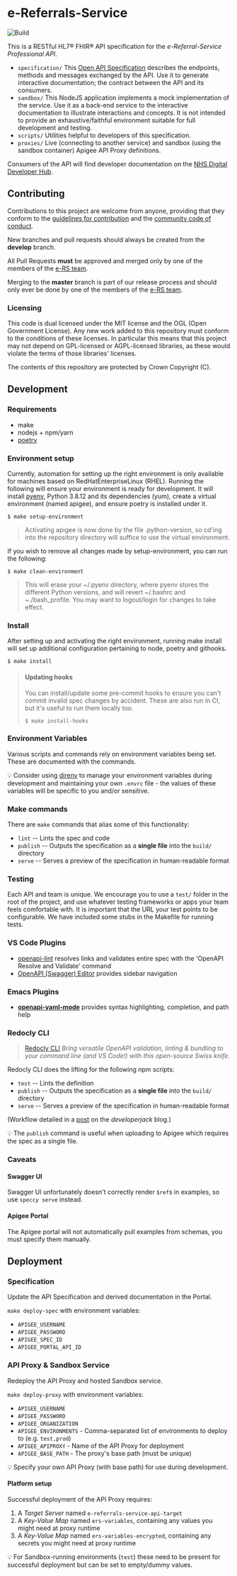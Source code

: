 # e-Referrals-Service


![Build](https://github.com/NHSDigital/e-referrals-service-api/workflows/Build/badge.svg?branch=master)

This is a RESTful HL7® FHIR® API specification for the *e-Referral-Service Professional API*.

* `specification/` This [Open API Specification](https://swagger.io/docs/specification/about/) describes the endpoints, methods and messages exchanged by the API. Use it to generate interactive documentation; the contract between the API and its consumers.
* `sandbox/` This NodeJS application implements a mock implementation of the service. Use it as a back-end service to the interactive documentation to illustrate interactions and concepts. It is not intended to provide an exhaustive/faithful environment suitable for full development and testing.
* `scripts/` Utilities helpful to developers of this specification.
* `proxies/` Live (connecting to another service) and sandbox (using the sandbox container) Apigee API Proxy definitions.

Consumers of the API will find developer documentation on the [NHS Digital Developer Hub](https://digital.nhs.uk/developer/api-catalogue/e-referral-service-fhir).

## Contributing
Contributions to this project are welcome from anyone, providing that they conform to the [guidelines for contribution](https://github.com/NHSDigital/e-referrals-service-api/blob/master/CONTRIBUTING.md) and the [community code of conduct](https://github.com/NHSDigital/e-referrals-service-api/blob/master/CODE_OF_CONDUCT.md).

New branches and pull requests should always be created from the **develop** branch.

All Pull Requests **must** be approved and merged only by one of the members of the [e-RS team](https://github.com/orgs/NHSDigital/teams/e-referrals).

Merging to the **master** branch is part of our release process and should only ever be done by one of the members of the [e-RS team](https://github.com/orgs/NHSDigital/teams/e-referrals).

### Licensing
This code is dual licensed under the MIT license and the OGL (Open Government License). Any new work added to this repository must conform to the conditions of these licenses. In particular this means that this project may not depend on GPL-licensed or AGPL-licensed libraries, as these would violate the terms of those libraries' licenses.

The contents of this repository are protected by Crown Copyright (C).

## Development

### Requirements
* make
* nodejs + npm/yarn
* [poetry](https://github.com/python-poetry/poetry)

### Environment setup
Currently, automation for setting up the right environment is only available for machines based on RedHatEnterpriseLinux (RHEL).
Running the following will ensure your environment is ready for development.
It will install [pyenv](https://github.com/pyenv/pyenv), Python 3.8.12 and its dependencies (yum), create a virtual environment (named apigee), and ensure poetry is installed under it.
```
$ make setup-environment
```
>Activating apigee is now done by the file .python-version, so cd'ing into the repository directory will suffice to use the virtual environment.

If you wish to remove all changes made by setup-environment, you can run the following:
```
$ make clean-environment
```
> This will erase your ~/.pyenv directory, where pyenv stores the different Python versions, and will revert ~/.bashrc and ~./bash_profile. You may want to logout/login for changes to take effect.

### Install
After setting up and activating the right environment, running make install will set up additional configuration pertaining to node, poetry and githooks.
```
$ make install
```

> #### Updating hooks
> You can install/update some pre-commit hooks to ensure you can't commit invalid spec changes by accident. These are also run in CI, but it's useful to run them locally too.
>
>```
>$ make install-hooks
>```

### Environment Variables
Various scripts and commands rely on environment variables being set. These are documented with the commands.

:bulb: Consider using [direnv](https://direnv.net/) to manage your environment variables during development and maintaining your own `.envrc` file - the values of these variables will be specific to you and/or sensitive.

### Make commands
There are `make` commands that alias some of this functionality:
 * `lint` -- Lints the spec and code
 * `publish` -- Outputs the specification as a **single file** into the `build/` directory
 * `serve` -- Serves a preview of the specification in human-readable format

### Testing
Each API and team is unique. We encourage you to use a `test/` folder in the root of the project, and use whatever testing frameworks or apps your team feels comfortable with. It is important that the URL your test points to be configurable. We have included some stubs in the Makefile for running tests.

### VS Code Plugins

 * [openapi-lint](https://marketplace.visualstudio.com/items?itemName=mermade.openapi-lint) resolves links and validates entire spec with the 'OpenAPI Resolve and Validate' command
 * [OpenAPI (Swagger) Editor](https://marketplace.visualstudio.com/items?itemName=42Crunch.vscode-openapi) provides sidebar navigation


### Emacs Plugins

 * [**openapi-yaml-mode**](https://github.com/esc-emacs/openapi-yaml-mode) provides syntax highlighting, completion, and path help

### Redocly CLI

> [Redocly CLI](https://redocly.com/redocly-cli) *Bring versatile OpenAPI validation, linting & bundling to your command line (and VS Code!) with this open-source Swiss knife.*

Redocly CLI does the lifting for the following npm scripts:

 * `test` -- Lints the definition
 * `publish` -- Outputs the specification as a **single file** into the `build/` directory
 * `serve` -- Serves a preview of the specification in human-readable format

(Workflow detailed in a [post](https://developerjack.com/blog/2018/maintaining-large-design-first-api-specs/) on the *developerjack* blog.)

:bulb: The `publish` command is useful when uploading to Apigee which requires the spec as a single file.

### Caveats

#### Swagger UI
Swagger UI unfortunately doesn't correctly render `$ref`s in examples, so use `speccy serve` instead.

#### Apigee Portal
The Apigee portal will not automatically pull examples from schemas, you must specify them manually.

## Deployment

### Specification
Update the API Specification and derived documentation in the Portal.

`make deploy-spec` with environment variables:

* `APIGEE_USERNAME`
* `APIGEE_PASSWORD`
* `APIGEE_SPEC_ID`
* `APIGEE_PORTAL_API_ID`

### API Proxy & Sandbox Service
Redeploy the API Proxy and hosted Sandbox service.

`make deploy-proxy` with environment variables:

* `APIGEE_USERNAME`
* `APIGEE_PASSWORD`
* `APIGEE_ORGANIZATION`
* `APIGEE_ENVIRONMENTS` - Comma-separated list of environments to deploy to (e.g. `test,prod`)
* `APIGEE_APIPROXY` - Name of the API Proxy for deployment
* `APIGEE_BASE_PATH` - The proxy's base path (must be unique)

:bulb: Specify your own API Proxy (with base path) for use during development.

#### Platform setup

Successful deployment of the API Proxy requires:

 1. A *Target Server* named `e-referrals-service-api-target`
 2. A *Key-Value Map* named `ers-variables`, containing any values you might need at proxy runtime
 2. A *Key-Value Map* named `ers-variables-encrypted`, containing any secrets you might need at proxy runtime

:bulb: For Sandbox-running environments (`test`) these need to be present for successful deployment but can be set to empty/dummy values.



